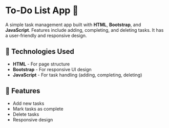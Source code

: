# To-Do List App 📝

A simple task management app built with **HTML**, **Bootstrap**, and **JavaScript**. Features include adding, completing, and deleting tasks. It has a user-friendly and responsive design.

## 🚀 Technologies Used
- **HTML** - For page structure
- **Bootstrap** - For responsive UI design
- **JavaScript** - For task handling (adding, completing, deleting)

## 🎯 Features
- Add new tasks
- Mark tasks as complete
- Delete tasks
- Responsive design
